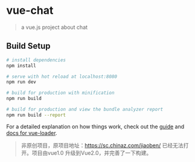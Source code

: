 # vue-chat

> a vue.js project about chat

## Build Setup

``` bash
# install dependencies
npm install

# serve with hot reload at localhost:8080
npm run dev

# build for production with minification
npm run build

# build for production and view the bundle analyzer report
npm run build --report
```

For a detailed explanation on how things work, check out the [guide](http://vuejs-templates.github.io/webpack/) and [docs for vue-loader](http://vuejs.github.io/vue-loader).
> 非原创项目，原项目地址：https://sc.chinaz.com/jiaoben/  已经无法打开。项目由vue1.0 升级到Vue2.0，并完善了一下构建。
